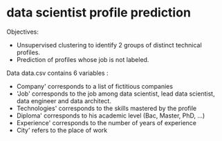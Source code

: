 # data scientist profile prediction
Objectives:
- Unsupervised clustering to identify 2 groups of distinct technical profiles.
- Prediction of profiles whose job is not labeled.

Data
data.csv contains 6 variables :
- Company' corresponds to a list of fictitious companies 
- 'Job' corresponds to the job among data scientist, lead data scientist, data engineer and data architect. 
- Technologies' corresponds to the skills mastered by the profile
- Diploma' corresponds to his academic level (Bac, Master, PhD, ...)
- Experience' corresponds to the number of years of experience 
- City' refers to the place of work
